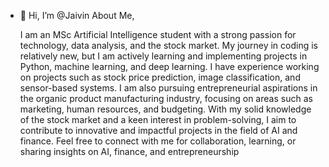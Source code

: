 - 👋 Hi, I’m @Jaivin
About Me,

  I am an MSc Artificial Intelligence student with a strong passion for technology, data analysis, and the stock market. My journey in coding is relatively new, but I am actively learning and implementing projects in Python, machine learning, and deep learning. I have experience working on projects such as stock price prediction, image classification, and sensor-based systems.
I am also pursuing entrepreneurial aspirations in the organic product manufacturing industry, focusing on areas such as marketing, human resources, and budgeting. With my solid knowledge of the stock market and a keen interest in problem-solving, I aim to contribute to innovative and impactful projects in the field of AI and finance.
Feel free to connect with me for collaboration, learning, or sharing insights on AI, finance, and entrepreneurship


<!---
Jaivin12/Jaivin12 is a ✨ special ✨ repository because its `README.md` (this file) appears on your GitHub profile.
You can click the Preview link to take a look at your changes.
--->

